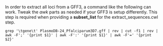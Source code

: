 In order to extract all loci from a GFF3, a command like the following can work. Tweak the *awk* parts as needed if your GFF3 is setup differently. This step is required when providing a **subset_list** for the extract_sequences.cwl step.


```
grep '\tgene\t' PlasmoDB-24_Pfalciparum3D7.gff | rev | cut -f1 | rev | awk -F';' '{print $1}' | awk -F':' '{print $1}' | awk -F'=' '{print $2}'
```